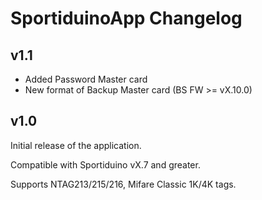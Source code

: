 # SportiduinoApp Changelog

## v1.1

* Added Password Master card
* New format of Backup Master card (BS FW >= vX.10.0)

## v1.0

Initial release of the application.

Compatible with Sportiduino vX.7 and greater.

Supports NTAG213/215/216, Mifare Classic 1K/4K tags.

